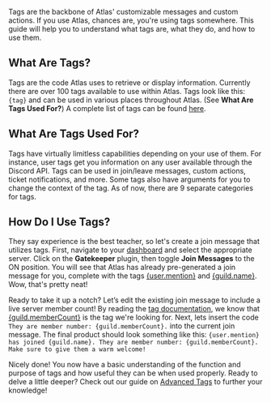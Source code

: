 Tags are the backbone of Atlas' customizable messages and custom actions. If you use Atlas, chances are, you're using tags somewhere. This guide will help you to understand what tags are, what they do, and how to use them.

## What Are Tags?

Tags are the code Atlas uses to retrieve or display information. Currently there are over 100 tags available to use within Atlas. Tags look like this: `{tag}` and can be used in various places throughout Atlas. (See **What Are Tags Used For?**) A complete list of tags can be found [here](https://atlasbot.xyz/documentation/tags).

## What Are Tags Used For?

Tags have virtually limitless capabilities depending on your use of them. For instance, user tags get you information on any user available through the Discord API. Tags can be used in join/leave messages, custom actions, ticket notifications, and more. Some tags also have arguments for you to change the context of the tag. As of now, there are 9 separate categories for tags.

## How Do I Use Tags?

They say experience is the best teacher, so let's create a join message that utilizes tags. First, navigate to your [dashboard](https://atlasbot.xyz/@me/guilds) and select the appropriate server. Click on the **Gatekeeper** plugin, then toggle **Join Messages** to the ON position. You will see that Atlas has already pre-generated a join message for you, complete with the tags [{user.mention}](https://atlasbot.xyz/documentation/tags/user.mention) and [{guild.name}](https://atlasbot.xyz/documentation/tags/guild.name). Wow, that's pretty neat!

Ready to take it up a notch? Let’s edit the existing join message to include a live server member count! By reading the [tag documentation](https://atlasbot.xyz/documentation/tags), we know that [{guild.memberCount}](https://atlasbot.xyz/documentation/tags/guild.memberCount) is the tag we're looking for. Next, lets insert the code `They are member number: {guild.memberCount}.` into the current join message. The final product should look something like this: `{user.mention} has joined {guild.name}. They are member number: {guild.memberCount}. Make sure to give them a warm welcome!`

Nicely done! You now have a basic understanding of the function and purpose of tags and how useful they can be when used properly. Ready to delve a little deeper? Check out our guide on [Advanced Tags]() to further your knowledge!

